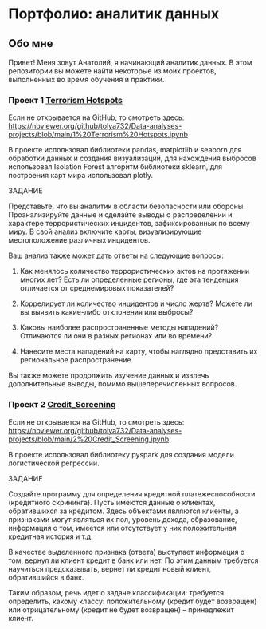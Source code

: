 # Портфолио: аналитик данных
## Обо мне
Привет! Меня зовут Анатолий, я начинающий аналитик данных. В этом репозитории вы можете найти некоторые из моих проектов, выполненных во время обучения и практики.

### Проект 1 [Terrorism Hotspots](https://github.com/tolya732/Data-analyses-projects/blob/main/1%20Terrorism%20Hotspots.ipynb)
Если не открывается на GitHub, то смотреть здесь: https://nbviewer.org/github/tolya732/Data-analyses-projects/blob/main/1%20Terrorism%20Hotspots.ipynb

В проекте использовал библиотеки pandas, matplotlib и seaborn для обработки данных и создания визуализаций, для нахождения выбросов использовал Isolation Forest алгоритм библиотеки sklearn, для построения карт мира использовал plotly.

ЗАДАНИЕ

Представьте, что вы аналитик в области безопасности или обороны. Проанализируйте данные и сделайте выводы о распределении и характере террористических инцидентов, зафиксированных по всему миру. В свой анализ включите карты, визуализирующие местоположение различных инцидентов.

Ваш анализ также может дать ответы на следующие вопросы:

1. Как менялось количество террористических актов на протяжении многих лет? Есть ли определенные регионы, где эта тенденция отличается от среднемировых показателей?

2. Коррелирует ли количество инцидентов и число жертв? Можете ли вы выявить какие-либо отклонения или выбросы?

3. Каковы наиболее распространенные методы нападений? Отличаются ли они в разных регионах или во времени?

4. Нанесите места нападений на карту, чтобы наглядно представить их региональное распространение.

Вы также можете продолжить изучение данных и извлечь дополнительные выводы, помимо вышеперечисленных вопросов.

### Проект 2 [Credit_Screening](https://github.com/tolya732/Data-analyses-projects/blob/main/2%20Credit_Screening.ipynb)
Если не открывается на GitHub, то смотреть здесь: https://nbviewer.org/github/tolya732/Data-analyses-projects/blob/main/2%20Credit_Screening.ipynb

В проекте использовал библиотеку pyspark для создания модели логистической регрессии.

ЗАДАНИЕ

Cоздайте программу для определения кредитной платежеспособности (кредитного скрининга). Пусть имеются данные о клиентах, обратившихся за кредитом. Здесь объектами являются клиенты, а признаками могут являться их пол, уровень дохода, образование, информация о том, имеется или отсутствует у них положительная кредитная история и т.д.

В качестве выделенного признака (ответа) выступает информация о том, вернул ли клиент кредит в банк или нет. По этим данным требуется научиться предсказывать, вернет ли кредит новый клиент, обратившийся в банк.

Таким образом, речь идет о задаче классификации: требуется определить, какому классу: положительному (кредит будет возвращен) или отрицательному (кредит не будет возвращен) – принадлежит клиент.

